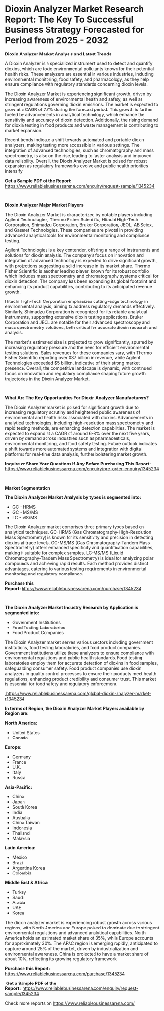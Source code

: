 <p><h1>Dioxin Analyzer Market Research Report: The Key To Successful Business Strategy Forecasted for Period from 2025 - 2032</h1></p><p><strong>Dioxin Analyzer Market Analysis and Latest Trends</strong></p>
<p><p>A Dioxin Analyzer is a specialized instrument used to detect and quantify dioxins, which are toxic environmental pollutants known for their potential health risks. These analyzers are essential in various industries, including environmental monitoring, food safety, and pharmacology, as they help ensure compliance with regulatory standards concerning dioxin levels.</p><p>The Dioxin Analyzer Market is experiencing significant growth, driven by increasing awareness of environmental health and safety, as well as stringent regulations governing dioxin emissions. The market is expected to grow at a CAGR of 7.7% during the forecast period. This growth is further fueled by advancements in analytical technology, which enhance the sensitivity and accuracy of dioxin detection. Additionally, the rising demand for dioxin testing in food products and waste management is contributing to market expansion.</p><p>Recent trends indicate a shift towards automated and portable dioxin analyzers, making testing more accessible in various settings. The integration of advanced technologies, such as chromatography and mass spectrometry, is also on the rise, leading to faster analysis and improved data reliability. Overall, the Dioxin Analyzer Market is poised for robust expansion as regulatory frameworks evolve and public health priorities intensify.</p></p>
<p><strong>Get a Sample PDF of the Report:&nbsp;</strong> <a href="https://www.reliablebusinessarena.com/enquiry/request-sample/1345234?utm_campaign=2343&utm_medium=2&utm_source=Github&utm_content=ia&utm_term=17022025&utm_id=dioxin-analyzer">https://www.reliablebusinessarena.com/enquiry/request-sample/1345234</a></p>
<p>&nbsp;</p>
<p><strong>Dioxin Analyzer Major Market Players</strong></p>
<p><p>The Dioxin Analyzer Market is characterized by notable players including Agilent Technologies, Thermo Fisher Scientific, Hitachi High-Tech Corporation, Shimadzu Corporation, Bruker Corporation, JEOL, AB Sciex, and Gasmet Technologies. These companies are pivotal in providing advanced analytical tools for environmental monitoring and compliance testing.</p><p>Agilent Technologies is a key contender, offering a range of instruments and solutions for dioxin analysis. The company’s focus on innovation and integration of advanced technology is expected to drive significant growth, with projections suggesting a solid increase in its market share. Thermo Fisher Scientific is another leading player, known for its robust portfolio which includes mass spectrometry and chromatography systems critical for dioxin detection. The company has been expanding its global footprint and enhancing its product capabilities, contributing to its anticipated revenue growth.</p><p>Hitachi High-Tech Corporation emphasizes cutting-edge technology in environmental analysis, aiming to address regulatory demands effectively. Similarly, Shimadzu Corporation is recognized for its reliable analytical instruments, supporting extensive dioxin testing applications. Bruker Corporation and JEOL are notable for their advanced spectroscopy and mass spectrometry solutions, both critical for accurate dioxin research and analysis.</p><p>The market's estimated size is projected to grow significantly, spurred by increasing regulatory pressure and the need for efficient environmental testing solutions. Sales revenues for these companies vary, with Thermo Fisher Scientific reporting over $37 billion in revenue, while Agilent Technologies exceeded $5 billion, indicative of their strong market presence. Overall, the competitive landscape is dynamic, with continued focus on innovation and regulatory compliance shaping future growth trajectories in the Dioxin Analyzer Market.</p></p>
<p>&nbsp;</p>
<p><strong>What Are The Key Opportunities For Dioxin Analyzer Manufacturers?</strong></p>
<p><p>The Dioxin Analyzer market is poised for significant growth due to increasing regulatory scrutiny and heightened public awareness of environmental and health risks associated with dioxins. Advancements in analytical technologies, including high-resolution mass spectrometry and rapid testing methods, are enhancing detection capabilities. The market is expected to expand at a CAGR of around 6-8% over the next five years, driven by demand across industries such as pharmaceuticals, environmental monitoring, and food safety testing. Future outlook indicates a shift towards more automated systems and integration with digital platforms for real-time data analysis, further bolstering market growth.</p></p>
<p><strong>Inquire or Share Your Questions If Any Before Purchasing This Report:</strong> <a href="https://www.reliablebusinessarena.com/enquiry/pre-order-enquiry/1345234?utm_campaign=2343&utm_medium=2&utm_source=Github&utm_content=ia&utm_term=17022025&utm_id=dioxin-analyzer">https://www.reliablebusinessarena.com/enquiry/pre-order-enquiry/1345234</a></p>
<p>&nbsp;</p>
<p><strong>Market Segmentation</strong></p>
<p><strong>The Dioxin Analyzer Market Analysis by types is segmented into:</strong></p>
<p><ul><li>GC - HRMS</li><li>GC - MS/MS</li><li>LC - MS/MS</li></ul></p>
<p><p>The Dioxin Analyzer market comprises three primary types based on analytical techniques. GC-HRMS (Gas Chromatography-High-Resolution Mass Spectrometry) is known for its sensitivity and precision in detecting dioxins at trace levels. GC-MS/MS (Gas Chromatography-Tandem Mass Spectrometry) offers enhanced specificity and quantification capabilities, making it suitable for complex samples. LC-MS/MS (Liquid Chromatography-Tandem Mass Spectrometry) is ideal for analyzing polar compounds and achieving rapid results. Each method provides distinct advantages, catering to various testing requirements in environmental monitoring and regulatory compliance.</p></p>
<p><strong>Purchase this Report:&nbsp;</strong><a href="https://www.reliablebusinessarena.com/purchase/1345234?utm_campaign=2343&utm_medium=2&utm_source=Github&utm_content=ia&utm_term=17022025&utm_id=dioxin-analyzer">https://www.reliablebusinessarena.com/purchase/1345234</a></p>
<p>&nbsp;</p>
<p><strong>The Dioxin Analyzer Market Industry Research by Application is segmented into:</strong></p>
<p><ul><li>Government Institutions</li><li>Food Testing Laboratories</li><li>Food Product Companies</li></ul></p>
<p><p>The Dioxin Analyzer market serves various sectors including government institutions, food testing laboratories, and food product companies. Government institutions utilize these analyzers to ensure compliance with environmental regulations and public health standards. Food testing laboratories employ them for accurate detection of dioxins in food samples, safeguarding consumer safety. Food product companies use dioxin analyzers in quality control processes to ensure their products meet health regulations, enhancing product credibility and consumer trust. This market is essential for food safety and regulatory enforcement.</p></p>
<p><a href="https://www.reliablebusinessarena.com/global-dioxin-analyzer-market-r1345234?utm_campaign=2343&utm_medium=2&utm_source=Github&utm_content=ia&utm_term=17022025&utm_id=dioxin-analyzer">&nbsp;https://www.reliablebusinessarena.com/global-dioxin-analyzer-market-r1345234</a></p>
<p><strong>In terms of Region, the Dioxin Analyzer Market Players available by Region are:</strong></p>
<p>
    <p> <strong> North America: </strong>
        <ul>
            <li>United States</li>
            <li>Canada</li>
        </ul>
        </p> 
    <p> <strong> Europe: </strong>
        <ul>
            <li>Germany</li>
            <li>France</li>
            <li>U.K.</li>
            <li>Italy</li>
            <li>Russia</li>
        </ul>
        </p> 
    <p> <strong> Asia-Pacific: </strong>
        <ul>
            <li>China</li>
            <li>Japan</li>
            <li>South Korea</li>
            <li>India</li>
            <li>Australia</li>
            <li>China Taiwan</li>
            <li>Indonesia</li>
            <li>Thailand</li>
            <li>Malaysia</li>
        </ul>
        </p> 
    <p> <strong> Latin America: </strong>
        <ul>
            <li>Mexico</li>
            <li>Brazil</li>
            <li>Argentina Korea</li>
            <li>Colombia</li>
        </ul>
        </p> 
    <p> <strong> Middle East & Africa: </strong>
        <ul>
            <li>Turkey</li>
            <li>Saudi</li>
            <li>Arabia</li>
            <li>UAE</li>
            <li>Korea</li>
        </ul>
    </p>
    </p>
<p><p>The dioxin analyzer market is experiencing robust growth across various regions, with North America and Europe poised to dominate due to stringent environmental regulations and advanced analytical capabilities. North America holds an estimated market share of 35%, while Europe accounts for approximately 30%. The APAC region is emerging rapidly, anticipated to capture around 25% of the market, driven by industrialization and environmental awareness. China is projected to have a market share of about 10%, reflecting its growing regulatory framework.</p></p>
<p><strong>Purchase this Report: </strong><a href="https://www.reliablebusinessarena.com/purchase/1345234?utm_campaign=2343&utm_medium=2&utm_source=Github&utm_content=ia&utm_term=17022025&utm_id=dioxin-analyzer">https://www.reliablebusinessarena.com/purchase/1345234</a></p>
<p>&nbsp;<strong>Get a Sample PDF of the Report:&nbsp;&nbsp;</strong><a href="https://www.reliablebusinessarena.com/enquiry/request-sample/1345234?utm_campaign=2343&utm_medium=2&utm_source=Github&utm_content=ia&utm_term=17022025&utm_id=dioxin-analyzer">https://www.reliablebusinessarena.com/enquiry/request-sample/1345234</a></p>
<p><strong></strong></p>
<p>Check more reports on <a href="https://www.reliablebusinessarena.com/?utm_campaign=2343&utm_medium=2&utm_source=Github&utm_content=ia&utm_term=17022025&utm_id=dioxin-analyzer">https://www.reliablebusinessarena.com/</a></p>